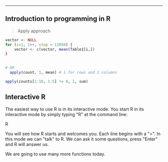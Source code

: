 --------------------------------
Introduction to programming in R
--------------------------------

> Apply approach

```R
vector <- NULL
for (i=1, 1++, stop = 12050) {
    vector <- c(vector, mean(Table1[i,])
}
                
                
# OR
  apply(count, 1, mean) # 1 for rows and 2 columns
```

```R
apply(counts[1:10, 1:5] != 0, 1, sum)
```



Interactive R
-------------

The easiest way to use R is in its interactive mode. You start R in its interactive mode by simply typing "R" at the command line:

R

You will see how R starts and welcomes you. Each line begins with a ">". In this mode we can "talk" to R. We can ask it some questions, press "Enter" and R will answer us. 

We are going to use many more functions today.

